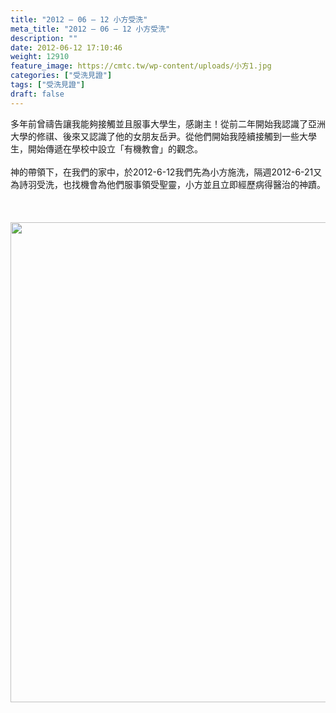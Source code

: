 ```yaml
---
title: "2012 – 06 – 12 小方受洗"
meta_title: "2012 – 06 – 12 小方受洗"
description: ""
date: 2012-06-12 17:10:46
weight: 12910
feature_image: https://cmtc.tw/wp-content/uploads/小方1.jpg
categories: ["受洗見證"]
tags: ["受洗見證"]
draft: false
---
```


多年前曾禱告讓我能夠接觸並且服事大學生，感謝主！從前二年開始我認識了亞洲大學的修祺、後來又認識了他的女朋友岳尹。從他們開始我陸續接觸到一些大學生，開始傳遞在學校中設立「有機教會」的觀念。<br />
<br />
神的帶領下，在我們的家中，於2012-6-12我們先為小方施洗，隔週2012-6-21又為詩羽受洗，也找機會為他們服事領受聖靈，小方並且立即經歷病得醫治的神蹟。<br />
<br />
&nbsp;<br />
<br />
<img class="alignnone size-full wp-image-12913" src="https://cmtc.tw/wp-content/uploads/小方2.jpg" alt="" width="1024" height="768" />
        